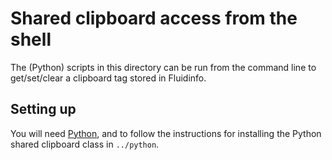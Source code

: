 Shared clipboard access from the shell
======================================

The (Python) scripts in this directory can be run from the command line
to get/set/clear a clipboard tag stored in Fluidinfo.

Setting up
----------

You will need [Python](http://python.org), and to follow the instructions
for installing the Python shared clipboard class in `../python`.
